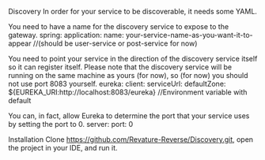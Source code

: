 Discovery
In order for your service to be discoverable, it needs some YAML.

You need to have a name for the discovery service to expose to the gateway. spring: application: name: your-service-name-as-you-want-it-to-appear //(should be user-service or post-service for now)

You need to point your service in the direction of the discovery service itself so it can register itself. Please note that the discovery service will be running on the same machine as yours (for now), so (for now) you should not use port 8083 yourself. eureka: client: serviceUrl: defaultZone: ${EUREKA_URI:http://localhost:8083/eureka} //Environment variable with default

You can, in fact, allow Eureka to determine the port that your service uses by setting the port to 0. server: port: 0

Installation
Clone https://github.com/Revature-Reverse/Discovery.git, open the project in your IDE, and run it.
